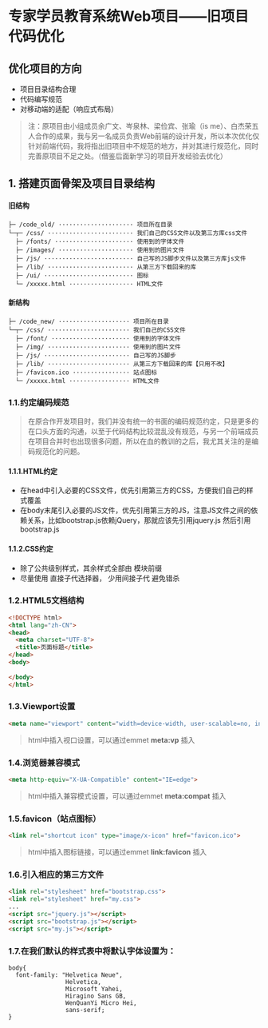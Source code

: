 # 专家学员教育系统Web项目——旧项目代码优化

## 优化项目的方向
- 项目目录结构合理
- 代码编写规范
- 对移动端的适配（响应式布局）
 
> 注：原项目由小组成员余广文、岑泉林、梁俭宾、张瑜（is me）、白杰荣五人合作的成果，我与另一名成员负责Web前端的设计开发，所以本次优化仅针对前端代码，我将指出旧项目中不规范的地方，并对其进行规范化，同时完善原项目不足之处。（借鉴后面新学习的项目开发经验去优化）

## 1. 搭建页面骨架及项目目录结构

#### 旧结构
```
├─ /code_old/ ····················· 项目所在目录
└─┬─ /css/ ························ 我们自己的CSS文件以及第三方库css文件
  ├─ /fonts/ ······················ 使用到的字体文件
  ├─ /images/ ····················· 使用到的图片文件
  ├─ /js/ ························· 自己写的JS脚步文件以及第三方库js文件
  ├─ /lib/ ························ 从第三方下载回来的库
  ├─ /ui/ ························· 图标
  └─ /xxxxx.html ·················· HTML文件
```

#### 新结构
```
├─ /code_new/ ···················· 项目所在目录
└─┬─ /css/ ······················· 我们自己的CSS文件
  ├─ /font/ ······················ 使用到的字体文件
  ├─ /img/ ······················· 使用到的图片文件
  ├─ /js/ ························ 自己写的JS脚步
  ├─ /lib/ ······················· 从第三方下载回来的库【只用不改】
  ├─ /favicon.ico ················ 站点图标
  └─ /xxxxx.html ················· HTML文件
```

### 1.1.约定编码规范

> 在原合作开发项目时，我们并没有统一的书面的编码规范约定，只是更多的在口头方面的沟通，以至于代码结构比较混乱没有规范，与另一个前端成员在项目合并时也出现很多问题，所以在血的教训的之后，我尤其关注的是编码规范化的问题。

#### 1.1.1.HTML约定

- 在head中引入必要的CSS文件，优先引用第三方的CSS，方便我们自己的样式覆盖
- 在body末尾引入必要的JS文件，优先引用第三方的JS，注意JS文件之间的依赖关系，比如bootstrap.js依赖jQuery，那就应该先引用jquery.js 然后引用bootstrap.js

#### 1.1.2.CSS约定

- 除了公共级别样式，其余样式全部由 模块前缀
- 尽量使用 直接子代选择器， 少用间接子代 避免错杀

### 1.2.HTML5文档结构

```html
<!DOCTYPE html>
<html lang="zh-CN">
<head>
  <meta charset="UTF-8">
  <title>页面标题</title>
</head>
<body>
  
</body>
</html>
```

### 1.3.Viewport设置

```html
<meta name="viewport" content="width=device-width, user-scalable=no, initial-scale=1.0">
```

> html中插入视口设置，可以通过emmet __meta:vp__ 插入

### 1.4.浏览器兼容模式

```html
<meta http-equiv="X-UA-Compatible" content="IE=edge">
```

> html中插入兼容模式设置，可以通过emmet __meta:compat__ 插入

### 1.5.favicon（站点图标）

```html
<link rel="shortcut icon" type="image/x-icon" href="favicon.ico">
```

> html中插入图标链接，可以通过emmet __link:favicon__ 插入

### 1.6.引入相应的第三方文件

```html
<link rel="stylesheet" href="bootstrap.css">
<link rel="stylesheet" href="my.css">
...
<script src="jquery.js"></script>
<script src="bootstrap.js"></script>
<script src="my.js"></script>
```

### 1.7.在我们默认的样式表中将默认字体设置为：

```
body{
  font-family: "Helvetica Neue", 
                Helvetica, 
                Microsoft Yahei, 
                Hiragino Sans GB, 
                WenQuanYi Micro Hei, 
                sans-serif;
}
```
